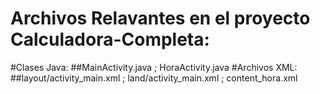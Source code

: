 # Archivos Relavantes en el proyecto Calculadora-Completa:
#Clases Java:
##MainActivity.java ; HoraActivity.java
#Archivos XML:
##layout/activity_main.xml ; land/activity_main.xml ; content_hora.xml
